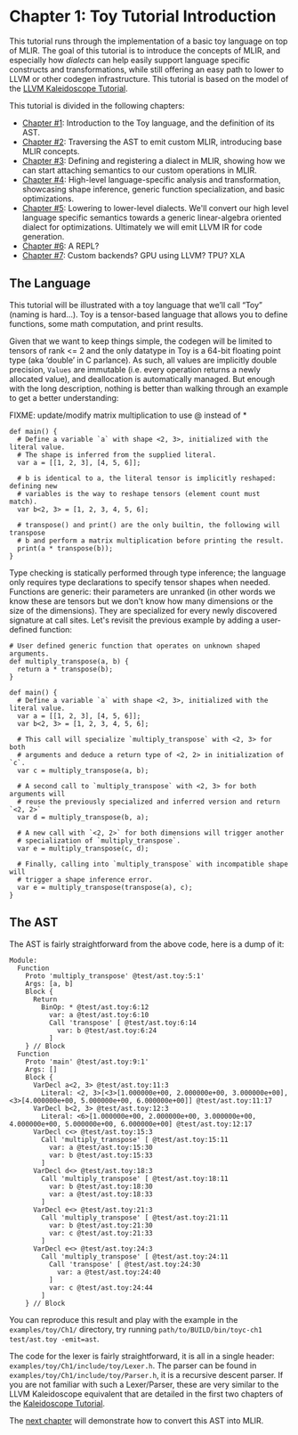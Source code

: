 # Chapter 1: Toy Tutorial Introduction

This tutorial runs through the implementation of a basic toy language on top of
MLIR. The goal of this tutorial is to introduce the concepts of MLIR, and
especially how *dialects* can help easily support language specific constructs
and transformations, while still offering an easy path to lower to LLVM or other
codegen infrastructure. This tutorial is based on the model of the
[LLVM Kaleidoscope Tutorial](https://llvm.org/docs/tutorial/MyFirstLanguageFrontend/index.html).

This tutorial is divided in the following chapters:

-   [Chapter #1](Ch-1.md): Introduction to the Toy language, and the definition
    of its AST.
-   [Chapter #2](Ch-2.md): Traversing the AST to emit custom MLIR, introducing
    base MLIR concepts.
-   [Chapter #3](Ch-3.md): Defining and registering a dialect in MLIR, showing
    how we can start attaching semantics to our custom operations in MLIR.
-   [Chapter #4](Ch-4.md): High-level language-specific analysis and
    transformation, showcasing shape inference, generic function specialization,
    and basic optimizations.
-   [Chapter #5](Ch-5.md): Lowering to lower-level dialects. We'll convert our
    high level language specific semantics towards a generic linear-algebra
    oriented dialect for optimizations. Ultimately we will emit LLVM IR for code
    generation.
-   [Chapter #6](Ch-6.md): A REPL?
-   [Chapter #7](Ch-7.md): Custom backends? GPU using LLVM? TPU? XLA

## The Language

This tutorial will be illustrated with a toy language that we’ll call “Toy”
(naming is hard...). Toy is a tensor-based language that allows you to define
functions, some math computation, and print results.

Given that we want to keep things simple, the codegen will be limited to tensors
of rank <= 2 and the only datatype in Toy is a 64-bit floating point type (aka
‘double’ in C parlance). As such, all values are implicitly double precision,
`Values` are immutable (i.e. every operation returns a newly allocated value),
and deallocation is automatically managed. But enough with the long description,
nothing is better than walking through an example to get a better understanding:

FIXME: update/modify matrix multiplication to use @ instead of *

```Toy {.toy}
def main() {
  # Define a variable `a` with shape <2, 3>, initialized with the literal value.
  # The shape is inferred from the supplied literal.
  var a = [[1, 2, 3], [4, 5, 6]];

  # b is identical to a, the literal tensor is implicitly reshaped: defining new
  # variables is the way to reshape tensors (element count must match).
  var b<2, 3> = [1, 2, 3, 4, 5, 6];

  # transpose() and print() are the only builtin, the following will transpose
  # b and perform a matrix multiplication before printing the result.
  print(a * transpose(b));
}
```

Type checking is statically performed through type inference; the language only
requires type declarations to specify tensor shapes when needed. Functions are
generic: their parameters are unranked (in other words we know these are tensors
but we don't know how many dimensions or the size of the dimensions). They are
specialized for every newly discovered signature at call sites. Let's revisit
the previous example by adding a user-defined function:

```Toy {.toy}
# User defined generic function that operates on unknown shaped arguments.
def multiply_transpose(a, b) {
  return a * transpose(b);
}

def main() {
  # Define a variable `a` with shape <2, 3>, initialized with the literal value.
  var a = [[1, 2, 3], [4, 5, 6]];
  var b<2, 3> = [1, 2, 3, 4, 5, 6];

  # This call will specialize `multiply_transpose` with <2, 3> for both
  # arguments and deduce a return type of <2, 2> in initialization of `c`.
  var c = multiply_transpose(a, b);

  # A second call to `multiply_transpose` with <2, 3> for both arguments will
  # reuse the previously specialized and inferred version and return `<2, 2>`
  var d = multiply_transpose(b, a);

  # A new call with `<2, 2>` for both dimensions will trigger another
  # specialization of `multiply_transpose`.
  var e = multiply_transpose(c, d);

  # Finally, calling into `multiply_transpose` with incompatible shape will
  # trigger a shape inference error.
  var e = multiply_transpose(transpose(a), c);
}
```

## The AST

The AST is fairly straightforward from the above code, here is a dump of it:

```
Module:
  Function
    Proto 'multiply_transpose' @test/ast.toy:5:1'
    Args: [a, b]
    Block {
      Return
        BinOp: * @test/ast.toy:6:12
          var: a @test/ast.toy:6:10
          Call 'transpose' [ @test/ast.toy:6:14
            var: b @test/ast.toy:6:24
          ]
    } // Block
  Function
    Proto 'main' @test/ast.toy:9:1'
    Args: []
    Block {
      VarDecl a<2, 3> @test/ast.toy:11:3
        Literal: <2, 3>[<3>[1.000000e+00, 2.000000e+00, 3.000000e+00], <3>[4.000000e+00, 5.000000e+00, 6.000000e+00]] @test/ast.toy:11:17
      VarDecl b<2, 3> @test/ast.toy:12:3
        Literal: <6>[1.000000e+00, 2.000000e+00, 3.000000e+00, 4.000000e+00, 5.000000e+00, 6.000000e+00] @test/ast.toy:12:17
      VarDecl c<> @test/ast.toy:15:3
        Call 'multiply_transpose' [ @test/ast.toy:15:11
          var: a @test/ast.toy:15:30
          var: b @test/ast.toy:15:33
        ]
      VarDecl d<> @test/ast.toy:18:3
        Call 'multiply_transpose' [ @test/ast.toy:18:11
          var: b @test/ast.toy:18:30
          var: a @test/ast.toy:18:33
        ]
      VarDecl e<> @test/ast.toy:21:3
        Call 'multiply_transpose' [ @test/ast.toy:21:11
          var: b @test/ast.toy:21:30
          var: c @test/ast.toy:21:33
        ]
      VarDecl e<> @test/ast.toy:24:3
        Call 'multiply_transpose' [ @test/ast.toy:24:11
          Call 'transpose' [ @test/ast.toy:24:30
            var: a @test/ast.toy:24:40
          ]
          var: c @test/ast.toy:24:44
        ]
    } // Block
```

You can reproduce this result and play with the example in the `examples/toy/Ch1/`
directory, try running `path/to/BUILD/bin/toyc-ch1 test/ast.toy -emit=ast`.

The code for the lexer is fairly straightforward, it is all in a single header:
`examples/toy/Ch1/include/toy/Lexer.h`. The parser can be found in
`examples/toy/Ch1/include/toy/Parser.h`, it is a recursive descent parser. If
you are not familiar with such a Lexer/Parser, these are very similar to the LLVM
Kaleidoscope equivalent that are detailed in the first two chapters of the
[Kaleidoscope Tutorial](https://llvm.org/docs/tutorial/MyFirstLanguageFrontend/LangImpl02.html).

The [next chapter](Ch-2.md) will demonstrate how to convert this AST into MLIR.
